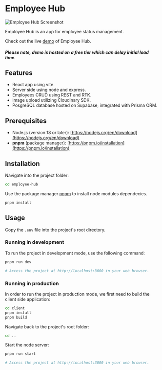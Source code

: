 # Employee Hub

![Employee Hub Screenshot](https://res.cloudinary.com/di41jhirl/image/upload/v1709955911/cf0lj7w5pgunk4dtivhg.png)

Employee Hub is an app for employee status management.

Check out the live [demo](https://employee-hub.onrender.com/) of Employee Hub.

##### Please note, demo is hosted on a free tier which can delay initial load time.

## Features

- React app using vite.
- Server side using node and express.
- Employees CRUD using REST and RTK.
- Image upload utilizing Cloudinary SDK.
- PosgreSQL database hosted on Supabase, integrated with Prisma ORM.

## Prerequisites

- Node.js (version 18 or later): [https://nodejs.org/en/download](https://nodejs.org/en/download)
- **pnpm** (package manager): [https://pnpm.io/installation](https://pnpm.io/installation)

## Installation

Navigate into the project folder:

```bash
cd employee-hub
```

Use the package manager [pnpm](https://pnpm.io/installation) to install node modules dependecies.

```bash
pnpm install
```

## Usage

Copy the `.env` file into the project's root directory.

### Running in development

To run the project in development mode, use the following command:

```bash
pnpm run dev

# Access the project at http://localhost:3000 in your web browser.
```

### Running in production

In order to run the project in production mode, we first need to build the client side application:

```bash
cd client
pnpm install
pnpm build
```

Navigate back to the project's root folder:

```bash
cd ..
```

Start the node server:

```bash
pnpm run start

# Access the project at http://localhost:3000 in your web browser.
```
